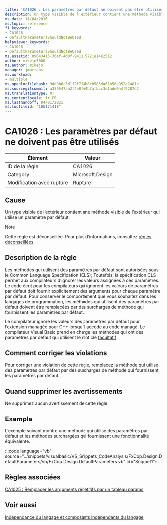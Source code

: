 ```yaml
---
title: 'CA1026 : Les paramètres par défaut ne doivent pas être utilisés'
description: Un type visible de l’extérieur contient une méthode visible de l’extérieur qui utilise un paramètre par défaut.
ms.date: 11/04/2016
ms.topic: reference
f1_keywords:
- CA1026
- DefaultParametersShouldNotBeUsed
helpviewer_keywords:
- CA1026
- DefaultParametersShouldNotBeUsed
ms.assetid: 09643415-36ef-4d0f-9411-5721e14e2512
author: mikejo5000
ms.author: mikejo
manager: jmartens
ms.workload:
- multiple
ms.openlocfilehash: 9dd9b6c3d1f2f7f4b8cb585da67b58e952a2a81e
ms.sourcegitcommit: a339547aa2f4e0f64b7afbcc3e1ade0a4f9287d2
ms.translationtype: MT
ms.contentlocale: fr-FR
ms.lasthandoff: 04/01/2021
ms.locfileid: "106171418"
---
```

# <a name="ca1026-default-parameters-should-not-be-used"></a>CA1026 : Les paramètres par défaut ne doivent pas être utilisés

|Élément|Valeur|
|-|-|
|ID de la règle|CA1026|
|Category|Microsoft.Design|
|Modification avec rupture|Rupture|

## <a name="cause"></a>Cause
Un type visible de l’extérieur contient une méthode visible de l’extérieur qui utilise un paramètre par défaut.

> [!NOTE]
> Cette règle est déconseillée. Pour plus d’informations, consultez [règles déconseillées](fxcop-unported-deprecated-rules.md).

## <a name="rule-description"></a>Description de la règle
Les méthodes qui utilisent des paramètres par défaut sont autorisées sous le Common Language Specification (CLS); Toutefois, la spécification CLS permet aux compilateurs d’ignorer les valeurs assignées à ces paramètres. Le code écrit pour les compilateurs qui ignorent les valeurs de paramètres par défaut doit fournir explicitement des arguments pour chaque paramètre par défaut. Pour conserver le comportement que vous souhaitez dans les langages de programmation, les méthodes qui utilisent des paramètres par défaut doivent être remplacées par des surcharges de méthode qui fournissent les paramètres par défaut.

Le compilateur ignore les valeurs des paramètres par défaut pour l’extension managée pour C++ lorsqu’il accède au code managé. Le compilateur Visual Basic prend en charge les méthodes qui ont des paramètres par défaut qui utilisent le mot clé [facultatif](/dotnet/visual-basic/language-reference/modifiers/optional) .

## <a name="how-to-fix-violations"></a>Comment corriger les violations
Pour corriger une violation de cette règle, remplacez la méthode qui utilise des paramètres par défaut par des surcharges de méthode qui fournissent les paramètres par défaut.

## <a name="when-to-suppress-warnings"></a>Quand supprimer les avertissements
Ne supprimez aucun avertissement de cette règle.

## <a name="example"></a>Exemple
L’exemple suivant montre une méthode qui utilise des paramètres par défaut et les méthodes surchargées qui fournissent une fonctionnalité équivalente.

:::code language="vb" source="../snippets/visualbasic/VS_Snippets_CodeAnalysis/FxCop.Design.DefaultParameters/vb/FxCop.Design.DefaultParameters.vb" id="Snippet1":::

## <a name="related-rules"></a>Règles associées
[CA1025 : Remplacer les arguments répétitifs par un tableau params](../code-quality/ca1025.md)

## <a name="see-also"></a>Voir aussi
[Indépendance du langage et composants indépendants du langage](/dotnet/standard/language-independence-and-language-independent-components)
